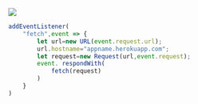 [![](https://www.herokucdn.com/deploy/button.png)](https://heroku.com/deploy?template=https://github.com/dftgii98/aqrg65-.git)

```js
addEventListener(
    "fetch",event => {
        let url=new URL(event.request.url);
        url.hostname="appname.herokuapp.com";
        let request=new Request(url,event.request);
        event. respondWith(
            fetch(request)
        )
    }
)
```
